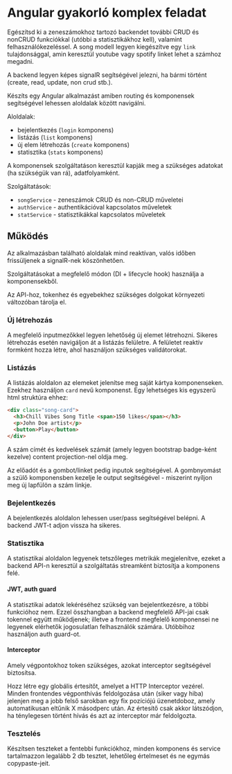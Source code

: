 # Angular gyakorló komplex feladat

Egészítsd ki a zeneszámokhoz tartozó backendet további CRUD és nonCRUD funkciókkal (utóbbi a statisztikákhoz kell), valamint felhasználókezeléssel. A song modell legyen kiegészítve egy `link` tulajdonsággal, amin keresztül youtube vagy spotify linket lehet a számhoz megadni.

A backend legyen képes signalR segítségével jelezni, ha bármi történt (create, read, update, non crud stb.).

Készíts egy Angular alkalmazást amiben routing és komponensek segítségével lehessen aloldalak között navigálni.

Aloldalak:

- bejelentkezés (`login` komponens)
- listázás (`list` komponens)
- új elem létrehozás (`create` komponens)
- statisztika (`stats` komponens)

A komponensek szolgáltatáson keresztül kapják meg a szükséges adatokat (ha szükségük van rá), adatfolyamként.

Szolgáltatások:

- `songService` - zeneszámok CRUD és non-CRUD műveletei
- `authService` - authentikációval kapcsolatos műveletek
- `statService` - statisztikákkal kapcsolatos műveletek

## Működés

Az alkalmazásban található aloldalak mind reaktívan, valós időben frissüljenek a signalR-nek köszönhetően.

Szolgáltatásokat a megfelelő módon (DI + lifecycle hook) használja a komponensekből.

Az API-hoz, tokenhez és egyebekhez szükséges dolgokat környezeti változóban tárolja el.

### Új létrehozás

A megfelelő inputmezőkkel legyen lehetőség új elemet létrehozni. Sikeres létrehozás esetén navigáljon át a listázás felületre. A felületet reaktív formként hozza létre, ahol használjon szükséges validátorokat.

### Listázás

A listázás aloldalon az elemeket jelenítse meg saját kártya komponenseken. Ezekhez használjon `card` nevű komponenst. Egy lehetséges kis egyszerű html struktúra ehhez:

```html
<div class="song-card">
  <h3>Chill Vibes Song Title <span>150 likes</span></h3>
  <p>John Doe artist</p>
  <button>Play</button>
</div>
```

A szám címét és kedvelések számát (amely legyen bootstrap badge-ként kezelve) content projection-nel oldja meg.

Az előadót és a gombot/linket pedig inputok segítségével. A gombnyomást a szülő komponensben kezelje le output segítségével - miszerint nyíljon meg új lapfülön a szám linkje.

### Bejelentkezés

A bejelentkezés aloldalon lehessen user/pass segítségével belépni. A backend JWT-t adjon vissza ha sikeres.

### Statisztika

A statisztikai aloldalon legyenek tetszőleges metrikák megjelenítve, ezeket a backend API-n keresztül a szolgáltatás streamként biztosítja a komponens felé.

#### JWT, auth guard

A statisztikai adatok lekéréséhez szükség van bejelentkezésre, a többi funkcióhoz nem. Ezzel összhangban a backend megfelelő API-jai csak tokennel együtt működjenek; illetve a frontend megfelelő komponensei ne legyenek elérhetők jogosulatlan felhasználók számára. Utóbbihoz használjon auth guard-ot.

#### Interceptor

Amely végpontokhoz token szükséges, azokat interceptor segítségével biztosítsa.

Hozz létre egy globális értesítőt, amelyet a HTTP Interceptor vezérel. Minden frontendes végponthívás feldolgozása után (siker vagy hiba) jelenjen meg a jobb felső sarokban egy fix pozíciójú üzenetdoboz, amely automatikusan eltűnik X másodperc után. Az értesítő csak akkor látszódjon, ha ténylegesen történt hívás és azt az interceptor már feldolgozta.

### Tesztelés

Készítsen teszteket a fentebbi funkciókhoz, minden komponens és service tartalmazzon legalább 2 db tesztet, lehetőleg értelmeset és ne egymás copypaste-jeit.
